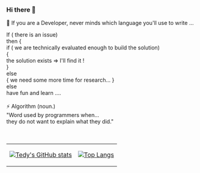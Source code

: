 ### Hi there 👋

🌱 If you are a Developer, never minds which language you'll use to write  ...

If ( there is an issue) <br>
then { <br>
  if ( we are technically evaluated enough to build the solution) <br>
  { <br>
      the solution exists => I'll find it ! <br>
  } <br>
  else  <br>
  { we need some more time for research... } <br>
else <br>
   have fun and learn ....
<br><br>
⚡   Algorithm (noun.) <br>
"Word used by programmers when... <br>
they do not want to explain what they did."<br><br><br>

<!--
**tbachvarova/tbachvarova** is a ✨ _special_ ✨ repository because its `README.md` (this file) appears on your GitHub profile.

Here are some ideas to get you started:

- 🔭 I’m currently working on ...
- 🌱 I’m currently learning ...
- 👯 I’m looking to collaborate on ...
- 🤔 I’m looking for help with ...
- 💬 Ask me about ...
- 📫 How to reach me: ...
- 😄 Pronouns: ...
- ⚡ Fun fact: ...
-->

<table width="100%">
<tr>
  <td valign="top">
  
  [![Tedy's GitHub stats](https://github-readme-stats.vercel.app/api?username=tbachvarova)](https://github.com/tbachvarova/)
</td>

<td>
  
[![Top Langs](https://github-readme-stats.vercel.app/api/top-langs/?username=tbachvarova&langs_count=10)](https://github.com/tbachvarova/)
  
  </td>
  </tr>
  </table>

